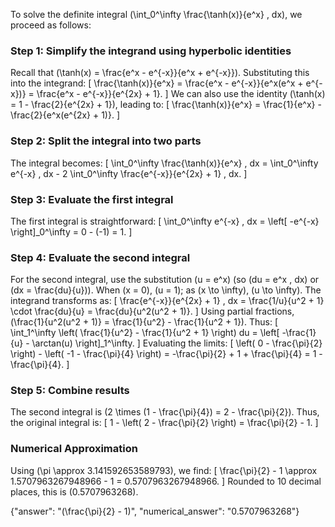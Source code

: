 

To solve the definite integral \(\int_0^\infty \frac{\tanh(x)}{e^x} \, dx\), we proceed as follows:

### Step 1: Simplify the integrand using hyperbolic identities
Recall that \(\tanh(x) = \frac{e^x - e^{-x}}{e^x + e^{-x}}\). Substituting this into the integrand:
\[
\frac{\tanh(x)}{e^x} = \frac{e^x - e^{-x}}{e^x(e^x + e^{-x})} = \frac{e^x - e^{-x}}{e^{2x} + 1}.
\]
We can also use the identity \(\tanh(x) = 1 - \frac{2}{e^{2x} + 1}\), leading to:
\[
\frac{\tanh(x)}{e^x} = \frac{1}{e^x} - \frac{2}{e^x(e^{2x} + 1)}.
\]

### Step 2: Split the integral into two parts
The integral becomes:
\[
\int_0^\infty \frac{\tanh(x)}{e^x} \, dx = \int_0^\infty e^{-x} \, dx - 2 \int_0^\infty \frac{e^{-x}}{e^{2x} + 1} \, dx.
\]

### Step 3: Evaluate the first integral
The first integral is straightforward:
\[
\int_0^\infty e^{-x} \, dx = \left[ -e^{-x} \right]_0^\infty = 0 - (-1) = 1.
\]

### Step 4: Evaluate the second integral
For the second integral, use the substitution \(u = e^x\) (so \(du = e^x \, dx\) or \(dx = \frac{du}{u}\)). When \(x = 0\), \(u = 1\); as \(x \to \infty\), \(u \to \infty\). The integrand transforms as:
\[
\frac{e^{-x}}{e^{2x} + 1} \, dx = \frac{1/u}{u^2 + 1} \cdot \frac{du}{u} = \frac{du}{u^2(u^2 + 1)}.
\]
Using partial fractions, \(\frac{1}{u^2(u^2 + 1)} = \frac{1}{u^2} - \frac{1}{u^2 + 1}\). Thus:
\[
\int_1^\infty \left( \frac{1}{u^2} - \frac{1}{u^2 + 1} \right) du = \left[ -\frac{1}{u} - \arctan(u) \right]_1^\infty.
\]
Evaluating the limits:
\[
\left( 0 - \frac{\pi}{2} \right) - \left( -1 - \frac{\pi}{4} \right) = -\frac{\pi}{2} + 1 + \frac{\pi}{4} = 1 - \frac{\pi}{4}.
\]

### Step 5: Combine results
The second integral is \(2 \times (1 - \frac{\pi}{4}) = 2 - \frac{\pi}{2}\). Thus, the original integral is:
\[
1 - \left( 2 - \frac{\pi}{2} \right) = \frac{\pi}{2} - 1.
\]

### Numerical Approximation
Using \(\pi \approx 3.141592653589793\), we find:
\[
\frac{\pi}{2} - 1 \approx 1.5707963267948966 - 1 = 0.5707963267948966.
\]
Rounded to 10 decimal places, this is \(0.5707963268\).

{"answer": "\(\frac{\pi}{2} - 1\)", "numerical_answer": "0.5707963268"}